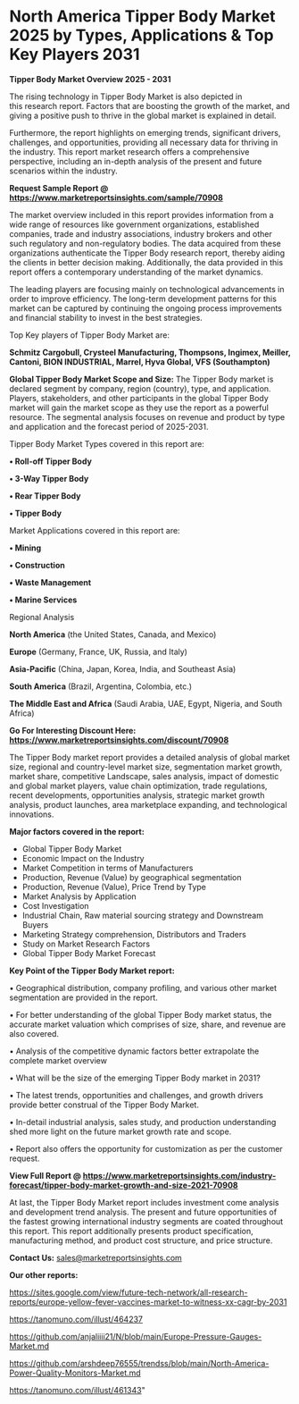 # North America Tipper Body Market 2025 by Types, Applications & Top Key Players 2031

<Strong> Tipper Body Market Overview 2025 - 2031</strong>

The rising technology in Tipper Body Market is also depicted in this research report. Factors that are boosting the growth of the market, and giving a positive push to thrive in the global market is explained in detail.

Furthermore, the report highlights on emerging trends, significant drivers, challenges, and opportunities, providing all necessary data for thriving in the industry. This report market research offers a comprehensive perspective, including an in-depth analysis of the present and future scenarios within the industry.

<strong>Request Sample Report @ <a href=https://www.marketreportsinsights.com/sample/70908>https://www.marketreportsinsights.com/sample/70908</a></strong>

The market overview included in this report provides information from a wide range of resources like government organizations, established companies, trade and industry associations, industry brokers and other such regulatory and non-regulatory bodies. The data acquired from these organizations authenticate the Tipper Body research report, thereby aiding the clients in better decision making. Additionally, the data provided in this report offers a contemporary understanding of the market dynamics.

The leading players are focusing mainly on technological advancements in order to improve efficiency. The long-term development patterns for this market can be captured by continuing the ongoing process improvements and financial stability to invest in the best strategies.

Top Key players of Tipper Body Market are:

<strong>Schmitz Cargobull, Crysteel Manufacturing, Thompsons, Ingimex, Meiller, Cantoni, BION INDUSTRIAL, Marrel, Hyva Global, VFS (Southampton)</strong>

<strong><b>Global Tipper Body Market Scope and Size:</b></strong>
The Tipper Body market is declared segment by company, region (country), type, and application. Players, stakeholders, and other participants in the global Tipper Body market will gain the market scope as they use the report as a powerful resource. The segmental analysis focuses on revenue and product by type and application and the forecast period of 2025-2031.

Tipper Body Market Types covered in this report are:

<strong>• Roll-off Tipper Body

• 3-Way Tipper Body

• Rear Tipper Body

• Tipper Body</strong>

Market Applications covered in this report are:

<strong>• Mining

• Construction

• Waste Management

• Marine Services</strong> 

Regional Analysis

<strong>North America</strong> (the United States, Canada, and Mexico)

<strong>Europe</strong> (Germany, France, UK, Russia, and Italy)

<strong>Asia-Pacific</strong> (China, Japan, Korea, India, and Southeast Asia)

<strong>South America</strong> (Brazil, Argentina, Colombia, etc.)

<strong>The Middle East and Africa</strong> (Saudi Arabia, UAE, Egypt, Nigeria, and South Africa)

<strong>Go For Interesting Discount Here: <a href=https://www.marketreportsinsights.com/discount/70908>https://www.marketreportsinsights.com/discount/70908</a></strong>

The Tipper Body market report provides a detailed analysis of global market size, regional and country-level market size, segmentation market growth, market share, competitive Landscape, sales analysis, impact of domestic and global market players, value chain optimization, trade regulations, recent developments, opportunities analysis, strategic market growth analysis, product launches, area marketplace expanding, and technological innovations.

<strong><b>Major factors covered in the report:</b></strong>
<ul>
  <li>Global Tipper Body Market </li>
  <li>Economic Impact on the Industry</li>
  <li>Market Competition in terms of Manufacturers</li>
  <li>Production, Revenue (Value) by geographical segmentation</li>
  <li>Production, Revenue (Value), Price Trend by Type</li>
  <li>Market Analysis by Application</li>
  <li>Cost Investigation</li>
  <li>Industrial Chain, Raw material sourcing strategy and Downstream Buyers</li>
  <li>Marketing Strategy comprehension, Distributors and Traders</li>
  <li>Study on Market Research Factors</li>
  <li>Global Tipper Body Market Forecast</li>
</ul>

<strong><b>Key Point of the Tipper Body Market report:</b></strong>

• Geographical distribution, company profiling, and various other market segmentation are provided in the report.

• For better understanding of the global Tipper Body market status, the accurate market valuation which comprises of size, share, and revenue are also covered.

• Analysis of the competitive dynamic factors better extrapolate the complete market overview

• What will be the size of the emerging Tipper Body market in 2031?

• The latest trends, opportunities and challenges, and growth drivers provide better construal of the Tipper Body Market.

• In-detail industrial analysis, sales study, and production understanding shed more light on the future market growth rate and scope.

• Report also offers the opportunity for customization as per the customer request.

<strong><b>View Full Report @ <a href=https://www.marketreportsinsights.com/industry-forecast/tipper-body-market-growth-and-size-2021-70908>https://www.marketreportsinsights.com/industry-forecast/tipper-body-market-growth-and-size-2021-70908</a></b></strong>


At last, the Tipper Body Market report includes investment come analysis and development trend analysis. The present and future opportunities of the fastest growing international industry segments are coated throughout this report. This report additionally presents product specification, manufacturing method, and product cost structure, and price structure.

<strong>Contact Us:</strong>
sales@marketreportsinsights.com

<strong>Our other reports:</strong>

<a href=https://sites.google.com/view/future-tech-network/all-research-reports/europe-yellow-fever-vaccines-market-to-witness-xx-cagr-by-2031>https://sites.google.com/view/future-tech-network/all-research-reports/europe-yellow-fever-vaccines-market-to-witness-xx-cagr-by-2031</a>

<a href=https://tanomuno.com/illust/464237>https://tanomuno.com/illust/464237</a>

<a href=https://github.com/anjaliiii21/N/blob/main/Europe-Pressure-Gauges-Market.md>https://github.com/anjaliiii21/N/blob/main/Europe-Pressure-Gauges-Market.md</a>

<a href=https://github.com/arshdeep76555/trendss/blob/main/North-America-Power-Quality-Monitors-Market.md>https://github.com/arshdeep76555/trendss/blob/main/North-America-Power-Quality-Monitors-Market.md</a>

<a href=https://tanomuno.com/illust/461343>https://tanomuno.com/illust/461343</a>"
